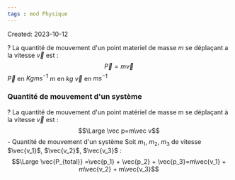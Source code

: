 ```yaml
---
tags : mod Physique
---
```

Created: 2023-10-12 


?
La quantité de mouvement d'un point materiel de masse $m$ se déplaçant a la vitesse $\vec{v}$ est :
$$\vec{P} = m\vec{v}$$
$\vec{P}$ en $Kgms^{-1}$
$m$ en $kg$ 
$\vec{v}$ en $ms^{-1}$ 

### Quantité de mouvement d'un système
? La quantité de mouvement d'un point matériel de masse m se déplaçant à la vitesse $\vec{v}$ est :$$\Large \vec p=m\vec v$$ - Quantité de mouvement d'un système Soit $m_1$, $m_2$, $m_3$ de vitesse $\vec{v_1}$, $\vec{v_2}$, $\vec{v_3}$ : $$\Large \vec{P_{total}} =\vec{p_1} + \vec{p_2} + \vec{p_3}=m\vec{v_1} + m\vec{v_2} + m\vec{v_3}$$